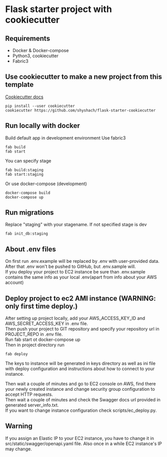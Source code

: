 # Flask starter project with cookiecutter

## Requirements
- Docker & Docker-compose
- Python3, cookiecutter
- Fabric3


## Use cookiecutter to make a new project from this template
[Cookiecutter docs](https://cookiecutter.readthedocs.io/en/latest/)
```
pip install --user cookiecutter
cookiecutter https://github.com/shyshach/flask-starter-cookiecutter
```


## Run locally with docker
Build default app in development environment
Use fabric3
```
fab build
fab start
```
You can specify stage
```
fab build:staging
fab start:staging
```

Or use docker-compose (development)
```
docker-compose build
docker-compose up
```


## Run migrations
Replace "staging" with your stagename. If not specified stage is dev
```
fab init_db:staging
```

## About .env files
On first run .env.example will be replaced by .env with user-provided data.  
After that .env won't be pushed to GitHub, but .env.sample will.    
If you deploy your project to EC2 instance be sure than .env.sample contains the same info as your local .env(apart from info about your AWS account)

## Deploy project to ec2 AMI instance (WARNING: only first time deploy.)
After setting up project locally, add your AWS_ACCESS_KEY_ID and AWS_SECRET_ACCESS_KEY in .env file.     
Then push your project to GIT repository and specify your repository url in PROJECT_REPO in .env file.      
Run fab start ot docker-compose up    
Then in project directory run   
```
fab deploy
```
The keys to instance will be generated in keys directory as well as ini file with deploy configuration and instructions about how to connect to your instance. 

Then wait a couple of minutes and go to EC2 console on AWS, find there your newly created instance and change security group configuration to accept HTTP requests.          
Then wait a couple of minutes and check the Swagger docs url provided in generated server_info.txt.  
If you want to change instance configuration check scripts/ec_deploy.py.   
## Warning 
If you assign an Elastic IP to your EC2 instance, you have to change it in src/static/swagger/openapi.yaml file.
Also once in a while EC2 instance's IP may change.  


